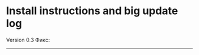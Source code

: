 # Install instructions and big update log
Version 0.3
Фикс: 

----------------------------------------------------------------------

